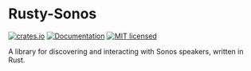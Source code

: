 # Rusty-Sonos
[![crates.io](https://img.shields.io/crates/v/rusty-sonos.svg)](https://crates.io/crates/rusty-sonos)
[![Documentation](https://docs.rs/rusty-sonos/badge.svg)](https://docs.rs/rusty-sonos)
[![MIT licensed](https://img.shields.io/crates/l/rusty-sonos.svg)](./LICENSE)

A library for discovering and interacting with Sonos speakers, written in Rust.